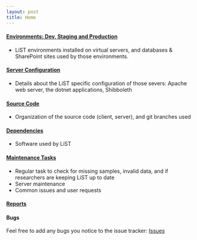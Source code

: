 ```yaml
---
layout: post
title: Home
---
```


#### [Environments: Dev, Staging and Production](Environments)
- LiST environments installed on virtual servers, and databases & SharePoint sites used by those environments.

#### [Server Configuration](server-configuration)
- Details about the LiST specific configuration of those severs: Apache web server, the dotnet applications, Shibboleth

#### [Source Code](source-code)
- Organization of the source code (client, server), and git branches used

#### [Dependencies](dependencies)
- Software used by LiST

#### [Maintenance Tasks](maintenance-tasks)

- Regular task to check for missing samples, invalid data, and if researchers are keeping LiST up to date
- Server maintenance
- Common issues and user requests

#### [Reports](reports)

#### Bugs
Feel free to add any bugs you notice to the issue tracker: [Issues](https://git.psu.edu/2DCC/LiST/-/issues)





